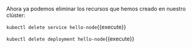 Ahora ya podemos eliminar los recursos que hemos creado en nuestro clúster:

`kubectl delete service hello-node`{{execute}}

`kubectl delete deployment hello-node`{{execute}}